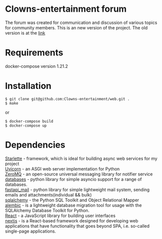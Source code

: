 # Clowns-entertainment forum
The forum was created for communication and discussion of various topics for community members.
This is an new version of the project. The old version is at the [link](https://github.com/Clowns-entertainment/web) 
# Requirements
docker-compose version 1.21.2
# Installation
```console
$ git clone git@github.com:Clowns-entertainment/web.git .
$ make
```
or
```console
$ docker-compose build
$ docker-compose up
```
# Dependencies
[Starlette](https://www.starlette.io/) - framework, which is ideal for building async web services for my project  
[Uvicorn](https://www.uvicorn.org/) - an ASGI web server implementation for Python  
[ZeroMQ](https://zeromq.org/) - an open-source universal messaging library for notifier service  
[databases](https://github.com/encode/databases) - python library for simple asyncio support for a range of databases.  
[fastapi_mail](https://github.com/sabuhish/fastapi-mail) - python library for simple lightweight mail system, sending emails and attachments(individual && bulk)  
[sqlalchemy](https://www.sqlalchemy.org/) - the Python SQL Toolkit and Object Relational Mapper  
[alembic](https://alembic.sqlalchemy.org/en/latest/) - is a lightweight database migration tool for usage with the SQLAlchemy Database Toolkit for Python.  
[React](https://reactjs.org/) - a JavaScript library for building user interfaces  
[nextjs](https://nextjs.org/) - is a React-based framework designed for developing web applications that have functionality that goes beyond SPA, i.e. so-called single-page applications.
